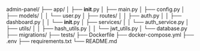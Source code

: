admin-panel/
├── app/
│   ├── __init__.py
│   ├── main.py
│   ├── config.py
│   ├── models/
│   │   └── user.py
│   ├── routes/
│   │   ├── auth.py
│   │   ├── dashboard.py
│   │   └── __init__.py
│   ├── services/
│   │   └── auth_service.py
│   ├── utils/
│   │   ├── hash_utils.py
│   │   └── jwt_utils.py
│   └── database.py
├── migrations/
├── tests/
├── Dockerfile
├── docker-compose.yml
├── .env
├── requirements.txt
└── README.md

